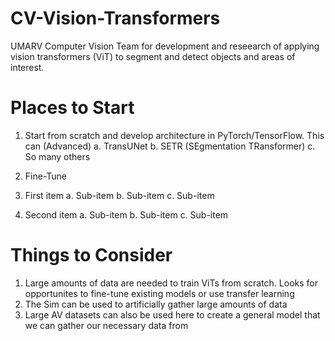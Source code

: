 # CV-Vision-Transformers
UMARV Computer Vision Team for development and reseearch of applying vision transformers (ViT) to segment and detect objects and areas of interest.


# Places to Start
1. Start from scratch and develop architecture in PyTorch/TensorFlow. This can  (Advanced)
     a. TransUNet
     b. SETR (SEgmentation TRansformer)
     c. So many others
3. Fine-Tune 

1. First item
    a. Sub-item
    b. Sub-item
    c. Sub-item
2. Second item
    a. Sub-item
    b. Sub-item
    c. Sub-item


# Things to Consider
1. Large amounts of data are needed to train ViTs from scratch. Looks for opportunites to fine-tune existing models or use transfer learning
2. The Sim can be used to artificially gather large amounts of data
3. Large AV datasets can also be used here to create a general model that we can gather our necessary data from
